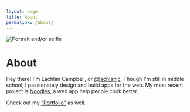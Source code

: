```yaml
---
layout: page
title: About
permalink: /about/
---
```


<img alt="Portrait and/or selfie" src="http://d1fmxjrxw87eps.cloudfront.net/me.jpg" class="block circle avatar mx-auto">

<h1 class="center ultra mt1">About</h1>

Hey there! I'm Lachlan Campbell, or [@lachlanjc](https://twitter.com/lachlanjc). Though I'm still in middle school, I passionately design and build apps for the web. My most recent project is [Noodles](http://www.getnoodl.es/), a web app help people cook better.

Check out my ["Portfolio"](/portfolio) as well.
